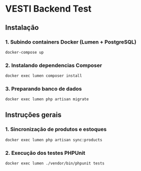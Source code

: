 # VESTI Backend Test

## Instalação

### 1. Subindo containers Docker (Lumen + PostgreSQL)

```bash
docker-compose up
```

### 2. Instalando dependencias Composer

```bash
docker exec lumen composer install
```

### 3. Preparando banco de dados
```bash
docker exec lumen php artisan migrate
```

## Instruções gerais

### 1. Sincronização de produtos e estoques
```bash
docker exec lumen php artisan sync:products
```

### 2. Execução dos testes PHPUnit

```bash
docker exec lumen ./vendor/bin/phpunit tests
```
